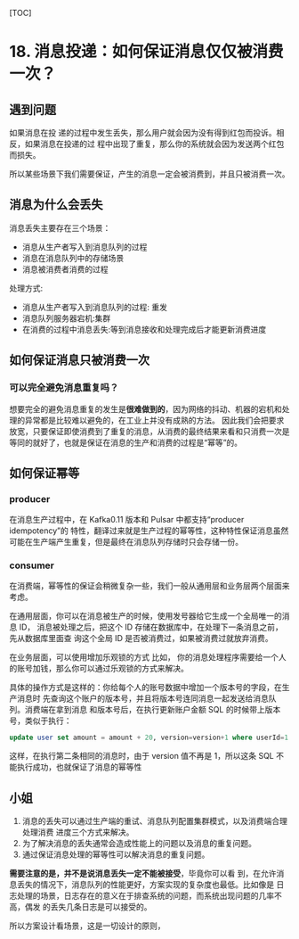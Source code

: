 [TOC]
# 18. 消息投递：如何保证消息仅仅被消费一次？

## 遇到问题
如果消息在投 递的过程中发生丢失，那么用户就会因为没有得到红包而投诉。相反，如果消息在投递的过 程中出现了重复，那么你的系统就会因为发送两个红包而损失。

所以某些场景下我们需要保证，产生的消息一定会被消费到，并且只被消费一次。

## 消息为什么会丢失
消息丢失主要存在三个场景：
* 消息从生产者写入到消息队列的过程
* 消息在消息队列中的存储场景
* 消息被消费者消费的过程

处理方式:
* 消息从生产者写入到消息队列的过程: 重发
* 消息队列服务器宕机:集群
* 在消费的过程中消息丢失:等到消息接收和处理完成后才能更新消费进度

## 如何保证消息只被消费一次
### 可以完全避免消息重复吗？
想要完全的避免消息重复的发生是**很难做到的**，因为网络的抖动、机器的宕机和处理的异常都是比较难以避免的，在工业上并没有成熟的方法。
因此我们会把要求放宽，只要保证即使消费到了重复的消息，从消费的最终结果来看和只消费一次是等同的就好了，也就是保证在消息的生产和消费的过程是“幂等”的。

## 如何保证幂等
### producer
在消息生产过程中，在 Kafka0.11 版本和 Pulsar 中都支持“producer idempotency”的 特性，翻译过来就是生产过程的幂等性，这种特性保证消息虽然可能在生产端产生重复，但是最终在消息队列存储时只会存储一份。

### consumer
在消费端，幂等性的保证会稍微复杂一些，我们一般从通用层和业务层两个层面来考虑。

在通用层面，你可以在消息被生产的时候，使用发号器给它生成一个全局唯一的消息 ID， 消息被处理之后，把这个 ID 存储在数据库中，在处理下一条消息之前，先从数据库里面查 询这个全局 ID 是否被消费过，如果被消费过就放弃消费。

在业务层面，可以使用增加乐观锁的方式
比如， 你的消息处理程序需要给一个人的账号加钱，那么你可以通过乐观锁的方式来解决。

具体的操作方式是这样的：你给每个人的账号数据中增加一个版本号的字段，在生产消息时 先查询这个账户的版本号，并且将版本号连同消息一起发送给消息队列。消费端在拿到消息 和版本号后，在执行更新账户金额 SQL 的时候带上版本号，类似于执行：
```sql
update user set amount = amount + 20, version=version+1 where userId=1 and version = 1;
```
这样，在执行第二条相同的消息时，由于 version 值不再是 1，所以这条 SQL 不能执行成功，也就保证了消息的幂等性

## 小姐
1. 消息的丢失可以通过生产端的重试、消息队列配置集群模式，以及消费端合理处理消费 进度三个方式来解决。
2. 为了解决消息的丢失通常会造成性能上的问题以及消息的重复问题。
3. 通过保证消息处理的幂等性可以解决消息的重复问题。

**需要注意的是，并不是说消息丢失一定不能被接受**，毕竟你可以看 到，在允许消息丢失的情况下，消息队列的性能更好，方案实现的复杂度也最低。比如像是 日志处理的场景，日志存在的意义在于排查系统的问题，而系统出现问题的几率不高，偶发 的丢失几条日志是可以接受的。

所以方案设计看场景，这是一切设计的原则，
